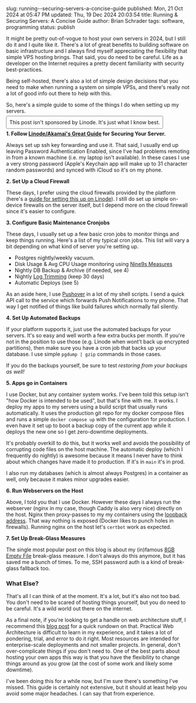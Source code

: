 slug: running--securing-servers-a-concise-guide
published: Mon, 21 Oct 2024 at 05:47 PM
updated: Thu, 19 Dec 2024 20:03:54 
title: Running & Securing Servers: A Concise Guide
author: Brian Schrader
tags: software, programming
status: publish

It might be pretty out-of-vogue to host your own servers in 2024, but I still do it and I quite like it. There's a lot of great benefits to building software on basic infrastructure and I always find myself appreciating the flexibility that simple VPS hosting brings. That said, you do need to be careful. Life as a developer on the Internet requires a pretty decent familiarity with security best-practices.

Being self-hosted, there's also a lot of simple design decisions that you need to make when running a system on simple VPSs, and there's really not a lot of good info out there to help with this.

So, here's a simple guide to some of the things I do when setting up my servers.

<span style="padding: 0.5rem; border: 1px solid gray; border-radius: 3px;" class="image-center ">
This post isn't sponsored by Linode. It's just what I know best.
</span>

**1. Follow [Linode/Akamai's Great Guide][1] for Securing Your Server.**

Always set up ssh key forwarding and use it. That said, I usually end up leaving Password Authentication Enabled, since I've had problems remoting in from a known machine (i.e. my laptop isn't available). In these cases I use a very strong password (Apple's Keychain app will make up to 31 character random passwords) and synced with iCloud so it's on my phone.

**2. Set Up a Cloud Firewall**

These days, I prefer using the cloud firewalls provided by the platform (here's a [guide for setting this up on Linode][6]). I still do set up simple on-device firewalls on the server itself, but I depend more on the cloud firewall since it's easier to configure.

**3. Configure Basic Maintenance Cronjobs**

These days, I usually set up a few basic cron jobs to monitor things and keep things running. Here's a list of my typical cron jobs. This list will vary a bit depending on what kind of server you're setting up.

- Postgres nightly/weekly vacuum.
- Disk Usage & Avg CPU Usage monitoring using [Nine9s Measures][4]
- Nightly DB Backup & Archive (if needed, see 4)
- Nightly [Log Trimming][2] (keep 30 days)
- Automatic Deploys (see 5)

As an aside here, I use [Pushover][7] in a lot of my shell scripts. I send a quick API call to the service which forwards Push Notifications to my phone. That way I get notified of things like build failures which normally fail silently.

**4. Set Up Automated Backups**

If your platform supports it, just use the automated backups for your servers. It's so easy and well worth a few extra bucks per month. If you're not in the position to use those (e.g. Linode when wont't back up encrypted partitions), then make sure you have a cron job that backs up your database. I use simple `pgdump | gzip` commands in those cases.

If you do the backups yourself, be sure to test *restoring from your backups as well!*

**5. Apps go in Containers**

I use Docker, but any container system works. I've been told this setup isn't "how Docker is intended to be used", but that's fine with me. It works. I deploy my apps to my servers using a build script that usually runs automatically. It uses the production git repo for my docker compose files and runs a simple `docker compose up` with the configuration for production. I even have it set up to boot a backup copy of the current app while it deploys the new one so I get zero-downtime deployments.

It's probably overkill to do this, but it works well and avoids the possibility of corrupting code files on the host machine. The automatic deploy (which I frequently do nightly) is awesome because it means I never have to think about which changes have made it to production. If it's in `main` it's in prod.

I also run my databases (which is almost always Postgres) in a container as well, only because it makes minor upgrades easier.

**6. Run Webservers on the Host**

Above, I told you that I use Docker. However these days I always run the webserver (nginx in my case, though Caddy is also very nice) directly on the host. Nginx then proxy-passes to my my containers using the [loopback address][8]. That way nothing is exposed (Docker likes to punch holes in firewalls). Running nginx on the host let's `certbot` work as expected.

**7. Set Up Break-Glass Measures**

The single most popular post on this blog is about my (in)famous [8GB Empty File][3] break-glass measure. I don't always do this anymore, but it has saved me a bunch of times. To me, SSH password auth is a kind of break-glass fallback too.

### What Else?

That's all I can think of at the moment. It's a lot, but it's also not too bad. You don't need to be scared of hosting things yourself, but you do need to be careful. It's a wild world out there on the internet.

As a final note, if you're looking to get a handle on web architecture stuff, I recommend this [blog post][9] for a quick rundown on that. Practical Web Architecture is difficult to learn in my experience, and it takes a lot of pondering, trial, and error to do it right. Most resources are intended for enterprise-scale deployments and not smaller projects. In general, don't over-complicate things if you don't need to. One of the best parts about hosting your own apps this way is that you have the flexibility to change things around as you grow (at the cost of some work and likely some downtime).

I've been doing this for a while now, but I'm sure there's something I've missed. This guide is certainly not extensive, but it should at least help you avoid some major headaches. I can say that from experience.


[1]: https://techdocs.akamai.com/cloud-computing/docs/set-up-and-secure-a-compute-instance
[2]: https://unix.stackexchange.com/questions/139513/how-to-clear-journalctl#194058
[3]: https://brianschrader.com/archive/why-all-my-servers-have-an-8gb-empty-file/
[4]: https://nine9s.cloud/kb/measure-quickstart
[5]: https://www.linode.com
[6]: https://techdocs.akamai.com/cloud-computing/docs/getting-started-with-cloud-firewalls
[7]: https://pushover.net
[8]: https://stackoverflow.com/a/20778887
[9]: https://marco.org/2014/03/27/web-hosting-for-app-developers
